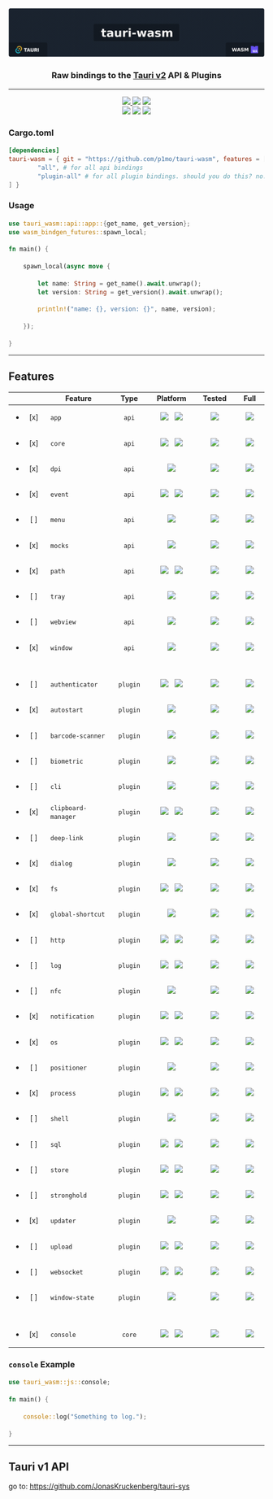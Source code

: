<a href="https://github.com/p1mo/tauri-wasm"><img src=".github/banner.png" alt="tauri-wasm banner" /></a>

<h3 align="center">
    <font>Raw bindings to the </font>
    <a href="https://beta.tauri.app/references/v2/js">Tauri v2</a>
    <font> API & Plugins </font>
</h3>

---

<div align="center">
    <a href="https://p1mo.github.io/tauri-wasm/tauri_wasm">
        <img src="https://img.shields.io/badge/docs-main-6DA4AA">
    </a>
    <a href="/LICENSE_MIT"><img src="https://img.shields.io/badge/license-MIT-0084ff"></a>
    <a href="/LICENSE_APACHE-2.0"><img src="https://img.shields.io/badge/license-APACHE--2.0-0084ff"></a>
</div>

<div align="center">
    <img src="https://img.shields.io/badge/API_Version-2.0.0--beta--1-FE7A36">
    <img src="https://img.shields.io/badge/tauri--wasm-unofficial-FE7A36">
    <a href="https://github.com/JonasKruckenberg/tauri-sys"><img src="https://img.shields.io/badge/tauri__sys-tauri_v1-65B741"></a>
</div>

### Cargo.toml

```toml
[dependencies]
tauri-wasm = { git = "https://github.com/p1mo/tauri-wasm", features = [
        "all", # for all api bindings
        "plugin-all" # for all plugin bindings. should you do this? no.
] }
```

### Usage

```rust
use tauri_wasm::api::app::{get_name, get_version};
use wasm_bindgen_futures::spawn_local;

fn main() {

    spawn_local(async move {

        let name: String = get_name().await.unwrap();
        let version: String = get_version().await.unwrap();

        println!("name: {}, version: {}", name, version);

    });

}
```

---

## Features

<table>
    <thead>
        <tr>
            <th width="500px">&nbsp;</th>
            <th width="500px">Feature</th>
            <th width="500px">Type</th>
            <th width="500px">Platform</th>
            <th width="500px">Tested</th>
            <th width="500px">Full</th>
        </tr>
    </thead>
    <tbody>
        <tr>
            <td align="center"><ul><li> [x] </li></ul></td>
            <td><code>app</code></td>
            <td align="center"><code>api</code></td>
            <td align="center">
                <img src="https://img.shields.io/badge/Desktop-3652AD">
                &nbsp;
                <img src="https://img.shields.io/badge/Mobile-FE7A36">
            </td>
            <td align="center"><img src="https://img.shields.io/badge/YES-24C620"></td>
            <td align="center"><img src="https://img.shields.io/badge/YES-24C620"></td>
        </tr>
        <tr>
            <td align="center"><ul><li> [x] </li></ul></td>
            <td><code>core</code></td>
            <td align="center"><code>api</code></td>
            <td align="center">
                <img src="https://img.shields.io/badge/Desktop-3652AD">
                &nbsp;
                <img src="https://img.shields.io/badge/Mobile-FE7A36">
            </td>
            <td align="center"><img src="https://img.shields.io/badge/YES-24C620"></td>
            <td align="center"><img src="https://img.shields.io/badge/YES-24C620"></td>
        </tr>
        <tr>
            <td align="center"><ul><li> [x] </li></ul></td>
            <td><code>dpi</code></td>
            <td align="center"><code>api</code></td>
            <td align="center">
                <img src="https://img.shields.io/badge/Desktop-3652AD">
            </td>
            <td align="center"><img src="https://img.shields.io/badge/NO-526D82"></td>
            <td align="center"><img src="https://img.shields.io/badge/YES-24C620"></td>
        </tr>
        <tr>
            <td align="center"><ul><li> [x] </li></ul></td>
            <td><code>event</code></td>
            <td align="center"><code>api</code></td>
            <td align="center">
                <img src="https://img.shields.io/badge/Desktop-3652AD">
                &nbsp;
                <img src="https://img.shields.io/badge/Mobile-FE7A36">
            </td>
            <td align="center"><img src="https://img.shields.io/badge/YES-24C620"></td>
            <td align="center"><img src="https://img.shields.io/badge/YES-24C620"></td>
        </tr>
        <tr>
            <td align="center"><ul><li> [ ] </li></ul></td>
            <td><code>menu</code></td>
            <td align="center"><code>api</code></td>
            <td align="center">
                <img src="https://img.shields.io/badge/Desktop-3652AD">
            </td>
            <td align="center"><img src="https://img.shields.io/badge/NO-526D82"></td>
            <td align="center"><img src="https://img.shields.io/badge/NO-526D82"></td>
        </tr>
        <tr>
            <td align="center"><ul><li> [x] </li></ul></td>
            <td><code>mocks</code></td>
            <td align="center"><code>api</code></td>
            <td align="center">
                <img src="https://img.shields.io/badge/Desktop-3652AD">
            </td>
            <td align="center"><img src="https://img.shields.io/badge/NO-526D82"></td>
            <td align="center"><img src="https://img.shields.io/badge/NO-526D82"></td>
        </tr>
        <tr>
            <td align="center"><ul><li> [x] </li></ul></td>
            <td><code>path</code></td>
            <td align="center"><code>api</code></td>
            <td align="center">
                <img src="https://img.shields.io/badge/Desktop-3652AD">
                &nbsp;
                <img src="https://img.shields.io/badge/Mobile-FE7A36">
            </td>
            <td align="center"><img src="https://img.shields.io/badge/YES-24C620"></td>
            <td align="center"><img src="https://img.shields.io/badge/NO-526D82"></td>
        </tr>
        <tr>
            <td align="center"><ul><li> [ ] </li></ul></td>
            <td><code>tray</code></td>
            <td align="center"><code>api</code></td>
            <td align="center">
                <img src="https://img.shields.io/badge/Desktop-3652AD">
            </td>
            <td align="center"><img src="https://img.shields.io/badge/NO-526D82"></td>
            <td align="center"><img src="https://img.shields.io/badge/NO-526D82"></td>
        </tr>
        <tr>
            <td align="center"><ul><li> [ ] </li></ul></td>
            <td><code>webview</code></td>
            <td align="center"><code>api</code></td>
            <td align="center">
                <img src="https://img.shields.io/badge/Desktop-3652AD">
            </td>
            <td align="center"><img src="https://img.shields.io/badge/NO-526D82"></td>
            <td align="center"><img src="https://img.shields.io/badge/NO-526D82"></td>
        </tr>
        <tr>
            <td align="center"><ul><li> [x] </li></ul></td>
            <td><code>window</code></td>
            <td align="center"><code>api</code></td>
            <td align="center">
                <img src="https://img.shields.io/badge/Desktop-3652AD">
            </td>
            <td align="center"><img src="https://img.shields.io/badge/NO-526D82"></td>
            <td align="center"><img src="https://img.shields.io/badge/NO-526D82"></td>
        </tr>
        <tr><td>&nbsp;</td><td>&nbsp;</td><td>&nbsp;</td><td>&nbsp;</td><td>&nbsp;</td><td>&nbsp;</td></tr>
        <!-- PLUGINS -->
        <tr>
            <td align="center"><ul><li> [ ] </li></ul></td>
            <td><code>authenticator</code></td>
            <td align="center"><code>plugin</code></td>
            <td align="center">
                <img src="https://img.shields.io/badge/Desktop-3652AD">
                &nbsp;
                <img src="https://img.shields.io/badge/Mobile-FE7A36">
            </td>
            <td align="center"><img src="https://img.shields.io/badge/NO-526D82"></td>
            <td align="center"><img src="https://img.shields.io/badge/NO-526D82"></td>
        </tr>
        <tr>
            <td align="center"><ul><li> [x] </li></ul></td>
            <td><code>autostart</code></td>
            <td align="center"><code>plugin</code></td>
            <td align="center">
                <img src="https://img.shields.io/badge/Desktop-3652AD">
            </td>
            <td align="center"><img src="https://img.shields.io/badge/NO-526D82"></td>
            <td align="center"><img src="https://img.shields.io/badge/YES-24C620"></td>
        </tr>
        <tr>
            <td align="center"><ul><li> [ ] </li></ul></td>
            <td><code>barcode-scanner</code></td>
            <td align="center"><code>plugin</code></td>
            <td align="center">
                <img src="https://img.shields.io/badge/Mobile-FE7A36">
            </td>
            <td align="center"><img src="https://img.shields.io/badge/NO-526D82"></td>
            <td align="center"><img src="https://img.shields.io/badge/NO-526D82"></td>
        </tr>
        <tr>
            <td align="center"><ul><li> [ ] </li></ul></td>
            <td><code>biometric</code></td>
            <td align="center"><code>plugin</code></td>
            <td align="center">
                <img src="https://img.shields.io/badge/Mobile-FE7A36">
            </td>
            <td align="center"><img src="https://img.shields.io/badge/NO-526D82"></td>
            <td align="center"><img src="https://img.shields.io/badge/NO-526D82"></td>
        </tr>
        <tr>
            <td align="center"><ul><li> [ ] </li></ul></td>
            <td><code>cli</code></td>
            <td align="center"><code>plugin</code></td>
            <td align="center">
                <img src="https://img.shields.io/badge/Desktop-3652AD">
            </td>
            <td align="center"><img src="https://img.shields.io/badge/NO-526D82"></td>
            <td align="center"><img src="https://img.shields.io/badge/NO-526D82"></td>
        </tr>
        <tr>
            <td align="center"><ul><li> [x] </li></ul></td>
            <td><code>clipboard-manager</code></td>
            <td align="center"><code>plugin</code></td>
            <td align="center">
                <img src="https://img.shields.io/badge/Desktop-3652AD">
                &nbsp;
                <img src="https://img.shields.io/badge/Mobile-FE7A36">
            </td>
            <td align="center"><img src="https://img.shields.io/badge/NO-526D82"></td>
            <td align="center"><img src="https://img.shields.io/badge/NO-526D82"></td>
        </tr>
        <tr>
            <td align="center"><ul><li> [ ] </li></ul></td>
            <td><code>deep-link</code></td>
            <td align="center"><code>plugin</code></td>
            <td align="center">
                <img src="https://img.shields.io/badge/Desktop-3652AD">
            </td>
            <td align="center"><img src="https://img.shields.io/badge/NO-526D82"></td>
            <td align="center"><img src="https://img.shields.io/badge/NO-526D82"></td>
        </tr>
        <tr>
            <td align="center"><ul><li> [x] </li></ul></td>
            <td><code>dialog</code></td>
            <td align="center"><code>plugin</code></td>
            <td align="center">
                <img src="https://img.shields.io/badge/Desktop-3652AD">
            </td>
            <td align="center"><img src="https://img.shields.io/badge/NO-526D82"></td>
            <td align="center"><img src="https://img.shields.io/badge/NO-526D82"></td>
        </tr>
        <tr>
            <td align="center"><ul><li> [x] </li></ul></td>
            <td><code>fs</code></td>
            <td align="center"><code>plugin</code></td>
            <td align="center">
                <img src="https://img.shields.io/badge/Desktop-3652AD">
                &nbsp;
                <img src="https://img.shields.io/badge/Mobile-FE7A36">
            </td>
            <td align="center"><img src="https://img.shields.io/badge/NO-526D82"></td>
            <td align="center"><img src="https://img.shields.io/badge/NO-526D82"></td>
        </tr>
        <tr>
            <td align="center"><ul><li> [x] </li></ul></td>
            <td><code>global-shortcut</code></td>
            <td align="center"><code>plugin</code></td>
            <td align="center">
                <img src="https://img.shields.io/badge/Desktop-3652AD">
            </td>
            <td align="center"><img src="https://img.shields.io/badge/NO-526D82"></td>
            <td align="center"><img src="https://img.shields.io/badge/NO-526D82"></td>
        </tr>
        <tr>
            <td align="center"><ul><li> [ ] </li></ul></td>
            <td><code>http</code></td>
            <td align="center"><code>plugin</code></td>
            <td align="center">
                <img src="https://img.shields.io/badge/Desktop-3652AD">
                &nbsp;
                <img src="https://img.shields.io/badge/Mobile-FE7A36">
            </td>
            <td align="center"><img src="https://img.shields.io/badge/NO-526D82"></td>
            <td align="center"><img src="https://img.shields.io/badge/NO-526D82"></td>
        </tr>
        <tr>
            <td align="center"><ul><li> [ ] </li></ul></td>
            <td><code>log</code></td>
            <td align="center"><code>plugin</code></td>
            <td align="center">
                <img src="https://img.shields.io/badge/Desktop-3652AD">
                &nbsp;
                <img src="https://img.shields.io/badge/Mobile-FE7A36">
            </td>
            <td align="center"><img src="https://img.shields.io/badge/NO-526D82"></td>
            <td align="center"><img src="https://img.shields.io/badge/NO-526D82"></td>
        </tr>
        <tr>
            <td align="center"><ul><li> [ ] </li></ul></td>
            <td><code>nfc</code></td>
            <td align="center"><code>plugin</code></td>
            <td align="center">
                <img src="https://img.shields.io/badge/Mobile-FE7A36">
            </td>
            <td align="center"><img src="https://img.shields.io/badge/NO-526D82"></td>
            <td align="center"><img src="https://img.shields.io/badge/NO-526D82"></td>
        </tr>
        <tr>
            <td align="center"><ul><li> [x] </li></ul></td>
            <td><code>notification</code></td>
            <td align="center"><code>plugin</code></td>
            <td align="center">
                <img src="https://img.shields.io/badge/Desktop-3652AD">
                &nbsp;
                <img src="https://img.shields.io/badge/Mobile-FE7A36">
            </td>
            <td align="center"><img src="https://img.shields.io/badge/NO-526D82"></td>
            <td align="center"><img src="https://img.shields.io/badge/NO-526D82"></td>
        </tr>
        <tr>
            <td align="center"><ul><li> [x] </li></ul></td>
            <td><code>os</code></td>
            <td align="center"><code>plugin</code></td>
            <td align="center">
                <img src="https://img.shields.io/badge/Desktop-3652AD">
                &nbsp;
                <img src="https://img.shields.io/badge/Mobile-FE7A36">
            </td>
            <td align="center"><img src="https://img.shields.io/badge/YES-24C620"></td>
            <td align="center"><img src="https://img.shields.io/badge/YES-24C620"></td>
        </tr>
        <tr>
            <td align="center"><ul><li> [ ] </li></ul></td>
            <td><code>positioner</code></td>
            <td align="center"><code>plugin</code></td>
            <td align="center">
                <img src="https://img.shields.io/badge/Desktop-3652AD">
            </td>
            <td align="center"><img src="https://img.shields.io/badge/NO-526D82"></td>
            <td align="center"><img src="https://img.shields.io/badge/NO-526D82"></td>
        </tr>
        <tr>
            <td align="center"><ul><li> [x] </li></ul></td>
            <td><code>process</code></td>
            <td align="center"><code>plugin</code></td>
            <td align="center">
                <img src="https://img.shields.io/badge/Desktop-3652AD">
                &nbsp;
                <img src="https://img.shields.io/badge/Mobile-FE7A36">
            </td>
            <td align="center"><img src="https://img.shields.io/badge/NO-526D82"></td>
            <td align="center"><img src="https://img.shields.io/badge/NO-526D82"></td>
        </tr>
        <tr>
            <td align="center"><ul><li> [ ] </li></ul></td>
            <td><code>shell</code></td>
            <td align="center"><code>plugin</code></td>
            <td align="center">
                <img src="https://img.shields.io/badge/Desktop-3652AD">
            </td>
            <td align="center"><img src="https://img.shields.io/badge/NO-526D82"></td>
            <td align="center"><img src="https://img.shields.io/badge/NO-526D82"></td>
        </tr>
        <tr>
            <td align="center"><ul><li> [ ] </li></ul></td>
            <td><code>sql</code></td>
            <td align="center"><code>plugin</code></td>
            <td align="center">
                <img src="https://img.shields.io/badge/Desktop-3652AD">
                &nbsp;
                <img src="https://img.shields.io/badge/Mobile-FE7A36">
            </td>
            <td align="center"><img src="https://img.shields.io/badge/NO-526D82"></td>
            <td align="center"><img src="https://img.shields.io/badge/NO-526D82"></td>
        </tr>
        <tr>
            <td align="center"><ul><li> [ ] </li></ul></td>
            <td><code>store</code></td>
            <td align="center"><code>plugin</code></td>
            <td align="center">
                <img src="https://img.shields.io/badge/Desktop-3652AD">
                &nbsp;
                <img src="https://img.shields.io/badge/Mobile-FE7A36">
            </td>
            <td align="center"><img src="https://img.shields.io/badge/NO-526D82"></td>
            <td align="center"><img src="https://img.shields.io/badge/NO-526D82"></td>
        </tr>
        <tr>
            <td align="center"><ul><li> [ ] </li></ul></td>
            <td><code>stronghold</code></td>
            <td align="center"><code>plugin</code></td>
            <td align="center">
                <img src="https://img.shields.io/badge/Desktop-3652AD">
                &nbsp;
                <img src="https://img.shields.io/badge/Mobile-FE7A36">
            </td>
            <td align="center"><img src="https://img.shields.io/badge/NO-526D82"></td>
            <td align="center"><img src="https://img.shields.io/badge/NO-526D82"></td>
        </tr>
        <tr>
            <td align="center"><ul><li> [x] </li></ul></td>
            <td><code>updater</code></td>
            <td align="center"><code>plugin</code></td>
            <td align="center">
                <img src="https://img.shields.io/badge/Desktop-3652AD">
            </td>
            <td align="center"><img src="https://img.shields.io/badge/NO-526D82"></td>
            <td align="center"><img src="https://img.shields.io/badge/NO-526D82"></td>
        </tr>
        <tr>
            <td align="center"><ul><li> [ ] </li></ul></td>
            <td><code>upload</code></td>
            <td align="center"><code>plugin</code></td>
            <td align="center">
                <img src="https://img.shields.io/badge/Desktop-3652AD">
                &nbsp;
                <img src="https://img.shields.io/badge/Mobile-FE7A36">
            </td>
            <td align="center"><img src="https://img.shields.io/badge/NO-526D82"></td>
            <td align="center"><img src="https://img.shields.io/badge/NO-526D82"></td>
        </tr>
        <tr>
            <td align="center"><ul><li> [ ] </li></ul></td>
            <td><code>websocket</code></td>
            <td align="center"><code>plugin</code></td>
            <td align="center">
                <img src="https://img.shields.io/badge/Desktop-3652AD">
                &nbsp;
                <img src="https://img.shields.io/badge/Mobile-FE7A36">
            </td>
            <td align="center"><img src="https://img.shields.io/badge/NO-526D82"></td>
            <td align="center"><img src="https://img.shields.io/badge/NO-526D82"></td>
        </tr>
        <tr>
            <td align="center"><ul><li> [ ] </li></ul></td>
            <td><code>window-state</code></td>
            <td align="center"><code>plugin</code></td>
            <td align="center">
                <img src="https://img.shields.io/badge/Desktop-3652AD">
            </td>
            <td align="center"><img src="https://img.shields.io/badge/NO-526D82"></td>
            <td align="center"><img src="https://img.shields.io/badge/NO-526D82"></td>
        </tr>
        <tr><td>&nbsp;</td><td>&nbsp;</td><td>&nbsp;</td><td>&nbsp;</td><td>&nbsp;</td><td>&nbsp;</td></tr>
        <!-- JS CORE -->
        <tr>
            <td align="center"><ul><li> [x] </li></ul></td>
            <td><code>console</code></td>
            <td align="center"><code>core</code></td>
            <td align="center">
                <img src="https://img.shields.io/badge/Desktop-3652AD">
                &nbsp;
                <img src="https://img.shields.io/badge/Mobile-FE7A36">
            </td>
            <td align="center"><img src="https://img.shields.io/badge/YES-24C620"></td>
            <td align="center"><img src="https://img.shields.io/badge/NO-526D82"></td>
        </tr>
    </tbody>
</table>

### `console` Example

```rust
use tauri_wasm::js::console;
    
fn main() {

    console::log("Something to log.");

}
```

---

## Tauri v1 API

go to: https://github.com/JonasKruckenberg/tauri-sys